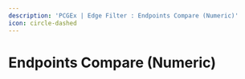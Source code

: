 ```yaml
---
description: 'PCGEx | Edge Filter : Endpoints Compare (Numeric)'
icon: circle-dashed
---
```


# Endpoints Compare (Numeric)

